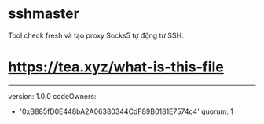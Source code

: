 # sshmaster

Tool check fresh và tạo proxy Socks5 tự động từ SSH.
# https://tea.xyz/what-is-this-file
---
version: 1.0.0
codeOwners:
  - '0xB885fD0E448bA2A06380344CdF89B0181E7574c4'
quorum: 1

